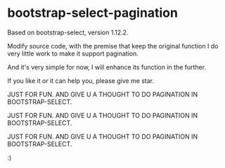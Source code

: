 bootstrap-select-pagination
================

Based on bootstrap-select, version 1.12.2.

Modify source code, with the premise that keep the original function I do very little work to make it support pagination.

And it's very simple for now, I will enhance its function in the further.

If you like it or it can help you, please give me star. 

JUST FOR FUN. AND GIVE U A THOUGHT TO DO PAGINATION IN BOOTSTRAP-SELECT.

JUST FOR FUN. AND GIVE U A THOUGHT TO DO PAGINATION IN BOOTSTRAP-SELECT.

JUST FOR FUN. AND GIVE U A THOUGHT TO DO PAGINATION IN BOOTSTRAP-SELECT.

:)

